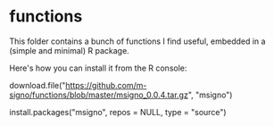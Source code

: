 # functions
This folder contains a bunch of functions I find useful, embedded in a (simple and minimal) R package.

Here's how you can install it from the R console:

download.file("https://github.com/m-signo/functions/blob/master/msigno_0.0.4.tar.gz", 
    "msigno")
    
install.packages("msigno", repos = NULL, type = "source")
